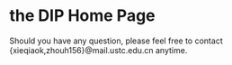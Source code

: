 # the DIP Home Page

Should you have any question, please feel free to contact {xieqiaok,zhouh156}@mail.ustc.edu.cn anytime.
